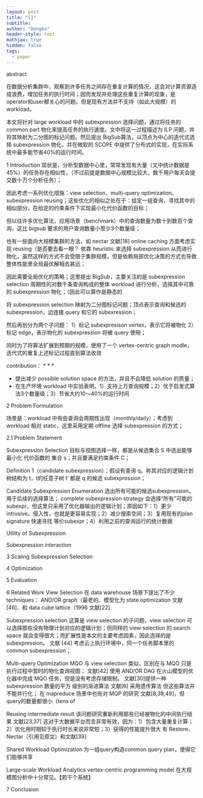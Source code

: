 ```yaml
---
layout: post
title: "[]"
subtitle: 
author: "Dongbo"
header-style: text
mathjax: true
hidden: false
tags:
  - paper
---
```


abstract

在数据分析集群中，观察到许多任务之间存在重复计算的情况，这会对计算资源造成浪费，增加任务的执行时间；因而发现并处理这些重复计算的现象，是operator和user都关心的问题。但是现有方法并不支持（如此大规模）的workload。

本文将针对 large workload 中的 subexpression 选择问题，通过将任务的 common part 物化来提高任务的执行速度。文中将这一过程描述为 ILP 问题，并将其映射为二分图的标记问题。然后提出 BigSub算法，以顶点为中心的迭代式选择 subexpression 物化，并在微软的 SCOPE 中提供了分布式的实现，在实际系统中最多能节省40%的运行时间。

1 Introduction
现状是，分析型数据中心里，常常发现有大量（文中统计数据是45%）的任务存在相似性，（不过前提是数据中心规模比较大，数千用户每天会提交数十万个分析任务）；

因此考虑一系列优化措施：view selection、multi-query optimization、subexpression reusing；这些优化的相似之处在于：给定一组查询，寻找其中的相似部分，在给定的约束条件下实现最小化代价函数的目标；

但以往许多优化算法，应用场景（benchmark）中的查询数量为数十到数百个查询，这比 bigsub 要求的用户查询数量小至少3个数量级；

也有一些面向大规模集群的方法，如 nectar 
文献\[18] online caching 方面考虑实现 reusing（是否要去看一眼？
依靠 heuristic 来选择 subexpression 从而进行物化，虽然这样的方式不会受限于集群规模，但是依赖局部优化决策的方式也导致整体性能里全局最优解相去甚远；

因此需要全局优化的策略；这里提出 BigSub，主要关注的是 subexpression selection
周期性的对数千条查询构成的整体 workload 进行分析，选择其中可靠的 subexpression 物化；（因此可以算作是静态的

将 subexpression selection 映射为二分图标记问题；顶点表示查询和候选的 subexpression，边连接 query 和它的 subexression；

然后再划分为两个子问题：
1）标记 subexpresison vertex，表示它将被物化
2）标记 edge，表示物化的 subexpression 将被 query 使用；

同时为了将算法扩展到预期的规模，使用了一个 vertex-centric graph modle，迭代式的重复上述标记过程直到算法收敛

contribution：
*
*
*
* 提出减少 possible solution space 的方法，并且不会降低 solution 的质量；
* 在生产环境 workload 中实验表明，1）支持上万查询规模；2）优于启发式算法3个数量级；3）节省大约10～40%的运行时间

2 Problem Formulation

场景是：workload 中有些查询会周期性出现（monthly/daily）；考虑到 workload 相对 static，这里采用定期 offline 选择 subexpression 的方式；

2.1 Problem Statement

Subexpression Selection
目标与视图选择一样，都是从候选集合 S 中选出能够最小化 代价函数的 集合 s；并且要满足约束条件 C；

Definition 1（candidate subexpression）：假设有查询 q，称其对应的逻辑计划树结构为 t，t的任意子树 t‘ 都是 q 的候选 subexpression；

Candidate Subexpression Enumeration
选出所有可能的候选subexpression，用于后续的选择算法； complete subexpression strategy 会选择“所有”可能的subexpr，但这里只采用了优化器输出的逻辑计划；原因如下：1）更少intrusive，侵入性，也就是更容易实现；2）减少搜索空间；3）复用现有的plan signature 快速寻找 等价subexpr；4）利用之前的查询运行的统计数据

Utility of Subexpression


Subexpression interaction

3 Scaling Subexpression Selection

4 Optimization

5 Evaluation

6 Related Work
View Selection
在 data warehouse 场景下提出了不少 techniques： AND/OR graph（最老的、模型化为 state optimization 文献\[46]、和 data cube lattice（1996 文献\[22]

Subexpression selection
这算是 view selection 的子问题，view selection 可以选择那些没有物理计划对应的逻辑计划；但同样的 view selection 的 search space 就会变得很大；而扩展性是本文的主要考虑因素，因此选择的是 subexpression。
文献 \[44] 考虑云上执行环境中，同一个任务脚本里的 common subexpression；

Multi-query Optimization
MQO 与 view selection 类似，区别在与 MQO 只是执行过程中暂时的物化查询视图； 文献\[42] 使用 AND/OR DAG 在火山模型的优化器中完成 MQO 任务，但是没有考虑存储限制。
文献\[30]提供一种 subexpression 数量的平方 级别的渐进算法
文献\[6] 采用遗传算法
但这些算法并不能并行化；
在 mapreduce 场景中也有对 MQP 的研究
文献\[8,38,49]，但query的数量都很小（tens of

Reusing intermediate result
该问题研究重新利用那些已经被物化的中间执行结果 文献\[23,37] 
这对于大数据平台而言非常有效，因为：1）包含大量重复计算；2）优化用时相较于执行时长来说非常短；3）获得的性能提升很大
有 Restore、Nectar（引用见原文）和文献\[39]

Shared Workload Optimization
为一组query构造common query plan，使得它们能够共享

Large-scale Workload Analytics
vertex-centric programming model 在大规模图分析中十分常见。【若干个系统】



7 Conclusion



